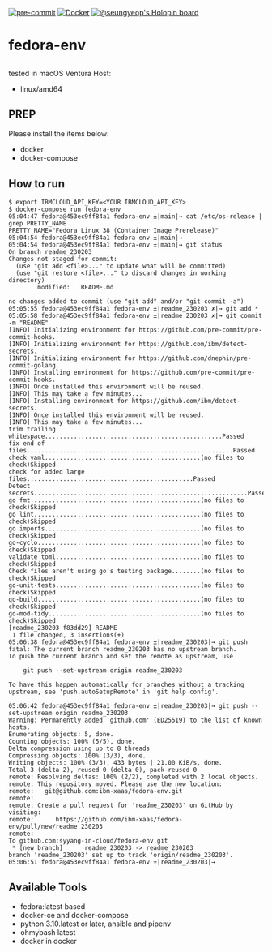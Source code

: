 [![pre-commit](https://github.com/ibm-xaas/fedora-env/actions/workflows/pre-commit.yaml/badge.svg?branch=main)](https://github.com/ibm-xaas/fedora-env/actions/workflows/pre-commit.yaml)
[![Docker](https://github.com/ibm-xaas/fedora-env/actions/workflows/docker-publish.yml/badge.svg)](https://github.com/ibm-xaas/fedora-env/actions/workflows/docker-publish.yml)
[![@seungyeop's Holopin board](https://holopin.me/seungyeop)](https://holopin.io/@seungyeop)

# fedora-env
##
tested in macOS Ventura
Host:
- linux/amd64


## PREP

Please install the items below:
* docker
* docker-compose

## How to run
```
$ export IBMCLOUD_API_KEY=<YOUR IBMCLOUD_API_KEY>
$ docker-compose run fedora-env
05:04:47 fedora@453ec9ff84a1 fedora-env ±|main|→ cat /etc/os-release | grep PRETTY_NAME
PRETTY_NAME="Fedora Linux 38 (Container Image Prerelease)"
05:04:54 fedora@453ec9ff84a1 fedora-env ±|main|→
05:04:54 fedora@453ec9ff84a1 fedora-env ±|main|→ git status
On branch readme_230203
Changes not staged for commit:
  (use "git add <file>..." to update what will be committed)
  (use "git restore <file>..." to discard changes in working directory)
        modified:   README.md

no changes added to commit (use "git add" and/or "git commit -a")
05:05:55 fedora@453ec9ff84a1 fedora-env ±|readme_230203 ✗|→ git add *
05:05:58 fedora@453ec9ff84a1 fedora-env ±|readme_230203 ✗|→ git commit -m "README"
[INFO] Initializing environment for https://github.com/pre-commit/pre-commit-hooks.
[INFO] Initializing environment for https://github.com/ibm/detect-secrets.
[INFO] Initializing environment for https://github.com/dnephin/pre-commit-golang.
[INFO] Installing environment for https://github.com/pre-commit/pre-commit-hooks.
[INFO] Once installed this environment will be reused.
[INFO] This may take a few minutes...
[INFO] Installing environment for https://github.com/ibm/detect-secrets.
[INFO] Once installed this environment will be reused.
[INFO] This may take a few minutes...
trim trailing whitespace.................................................Passed
fix end of files.........................................................Passed
check yaml...........................................(no files to check)Skipped
check for added large files..............................................Passed
Detect secrets...........................................................Passed
go fmt...............................................(no files to check)Skipped
go lint..............................................(no files to check)Skipped
go imports...........................................(no files to check)Skipped
go-cyclo.............................................(no files to check)Skipped
validate toml........................................(no files to check)Skipped
Check files aren't using go's testing package........(no files to check)Skipped
go-unit-tests........................................(no files to check)Skipped
go-build.............................................(no files to check)Skipped
go-mod-tidy..........................................(no files to check)Skipped
[readme_230203 f83dd29] README
 1 file changed, 3 insertions(+)
05:06:38 fedora@453ec9ff84a1 fedora-env ±|readme_230203|→ git push
fatal: The current branch readme_230203 has no upstream branch.
To push the current branch and set the remote as upstream, use

    git push --set-upstream origin readme_230203

To have this happen automatically for branches without a tracking
upstream, see 'push.autoSetupRemote' in 'git help config'.

05:06:42 fedora@453ec9ff84a1 fedora-env ±|readme_230203|→ git push --set-upstream origin readme_230203
Warning: Permanently added 'github.com' (ED25519) to the list of known hosts.
Enumerating objects: 5, done.
Counting objects: 100% (5/5), done.
Delta compression using up to 8 threads
Compressing objects: 100% (3/3), done.
Writing objects: 100% (3/3), 433 bytes | 21.00 KiB/s, done.
Total 3 (delta 2), reused 0 (delta 0), pack-reused 0
remote: Resolving deltas: 100% (2/2), completed with 2 local objects.
remote: This repository moved. Please use the new location:
remote:   git@github.com:ibm-xaas/fedora-env.git
remote:
remote: Create a pull request for 'readme_230203' on GitHub by visiting:
remote:      https://github.com/ibm-xaas/fedora-env/pull/new/readme_230203
remote:
To github.com:syyang-in-cloud/fedora-env.git
 * [new branch]      readme_230203 -> readme_230203
branch 'readme_230203' set up to track 'origin/readme_230203'.
05:06:51 fedora@453ec9ff84a1 fedora-env ±|readme_230203|→
```
## Available Tools
* fedora:latest based
* docker-ce and docker-compose
* python 3.10.latest or later, ansible and pipenv
* ohmybash latest
* docker in docker
